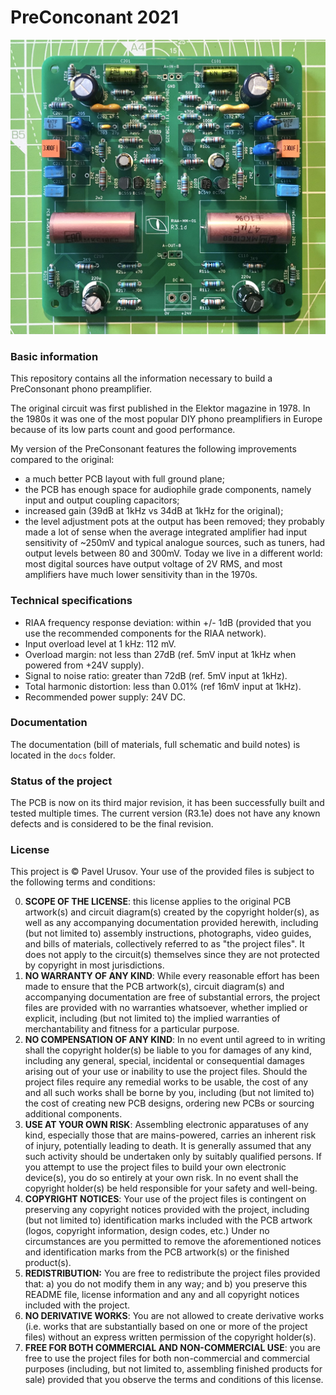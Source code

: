 # PreConconant 2021

![Assembled PreConsonant PCB](hero.jpg)

### Basic information

This repository contains all the information necessary to build a PreConsonant phono preamplifier.

The original circuit was first published in the Elektor magazine in 1978. In the 1980s it was one of the most popular DIY phono preamplifiers in Europe because of its low parts count and good performance.

My version of the PreConsonant features the following improvements compared to the original:

 - a much better PCB layout with full ground plane;
 - the PCB has enough space for audiophile grade components, namely input and output coupling capacitors;
 - increased gain (39dB at 1kHz vs 34dB at 1kHz for the original);
 - the level adjustment pots at the output has been removed; they probably made a lot of sense when the average integrated amplifier had input sensitivity of ~250mV and typical analogue sources, such as tuners, had output levels between 80 and 300mV. Today we live in a different world: most digital sources have output voltage of 2V RMS, and most amplifiers have much lower sensitivity than in the 1970s.
 
### Technical specifications

 - RIAA frequency response deviation: within +/- 1dB (provided that you use the recommended components for the RIAA network).
 - Input overload level at 1 kHz: 112 mV.
 - Overload margin: not less than 27dB (ref. 5mV input at 1kHz when powered from +24V supply).
 - Signal to noise ratio: greater than 72dB (ref. 5mV input at 1kHz).
 - Total harmonic distortion: less than 0.01% (ref 16mV input at 1kHz).
 - Recommended power supply: 24V DC.

### Documentation

The documentation (bill of materials, full schematic and build notes) is located in the `docs` folder.

### Status of the project

The PCB is now on its third major revision, it has been successfully built and tested multiple times. The current version (R3.1e) does not have any known defects and is considered to be the final revision.

### License

This project is © Pavel Urusov. Your use of the provided files is subject to the following terms and conditions:

0. **SCOPE OF THE LICENSE**: this license applies to the original PCB artwork(s) and circuit diagram(s) created by the copyright holder(s), as well as any accompanying documentation provided herewith, including (but not limited to) assembly instructions, photographs, video guides, and bills of materials, collectively referred to as "the project files". It does not apply to the circuit(s) themselves since they are not protected by copyright in most jurisdictions.
1. **NO WARRANTY OF ANY KIND**: While every reasonable effort has been made to ensure that the PCB artwork(s), circuit diagram(s) and accompanying documentation are free of substantial errors, the project files are provided with no warranties whatsoever, whether implied or explicit, including (but not limited to) the implied warranties of merchantability and fitness for a particular purpose. 
2. **NO COMPENSATION OF ANY KIND**: In no event until agreed to in writing shall the copyright holder(s) be liable to you for damages of any kind, including any general, special, incidental or consequential damages arising out of your use or inability to use the project files. Should the project files require any remedial works to be usable, the cost of any and all such works shall be borne by you, including (but not limited to) the cost of creating new PCB designs, ordering new PCBs or sourcing additional components.
3. **USE AT YOUR OWN RISK**: Assembling electronic apparatuses of any kind, especially those that are mains-powered, carries an inherent risk of injury, potentially leading to death. It is generally assumed that any such activity should be undertaken only by suitably qualified persons. If you attempt to use the project files to build your own electronic device(s), you do so entirely at your own risk. In no event shall the copyright holder(s) be held responsible for your safety and well-being.
4. **COPYRIGHT NOTICES**: Your use of the project files is contingent on preserving any copyright notices provided with the project, including (but not limited to) identification marks included with the PCB artwork (logos, copyright information, design codes, etc.) Under no circumstances are you permitted to remove the aforementioned notices and identification marks from the PCB artwork(s) or the finished product(s).
5. **REDISTRIBUTION:** You are free to redistribute the project files provided that: a) you do not modify them in any way; and b) you preserve this README file, license information and any and all copyright notices included with the project.
6. **NO DERIVATIVE WORKS**: You are not allowed to create derivative works (i.e. works that are substantially based on one or more of the project files) without an express written permission of the copyright holder(s).
7. **FREE FOR BOTH COMMERCIAL AND NON-COMMERCIAL USE**: you are free to use the project files for both non-commercial and commercial purposes (including, but not limited to, assembling finished products for sale) provided that you observe the terms and conditions of this license. 
